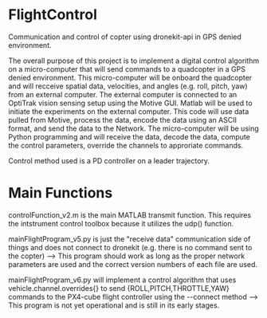 # FlightControl
Communication and control of copter using dronekit-api in GPS denied environment. 

The overall purpose of this project is to implement a digital control algorithm on a micro-computer that will send commands to a quadcopter in a GPS denied environment. This micro-computer will be onboard the quadcopter and will recceive spatial data, velocities, and angles (e.g. roll, pitch, yaw) from an external computer. The external computer is connected to an OptiTrak vision sensing setup using the Motive GUI. Matlab will be used to initiate the experiments on the external computer. This code will use data pulled from Motive, process the data, encode the data using an ASCII format, and send the data to the Network. The micro-computer will be using Python programming and will receive the data, decode the data, compute the control parameters, override the channels to approriate commands.

Control method used is a PD controller on a leader trajectory.

# Main Functions
controlFunction_v2.m is the main MATLAB transmit function. This requires the intstrument control toolbox because it utilizes the udp() function.

mainFlightProgram_v5.py is just the "receive data" communication side of things and does not connect to dronekit (e.g. there is no command sent to the copter) --> This program should work as long as the proper network parameters are used and the correct version numbers of each file are used. 

mainFlightProgram_v6.py will implement a control algorithm that uses vehicle.channel.overrides{} to send {ROLL,PITCH,THROTTLE,YAW} commands to the PX4-cube flight controller using the --connect method --> This program is not yet operational and is still in its early stages.
